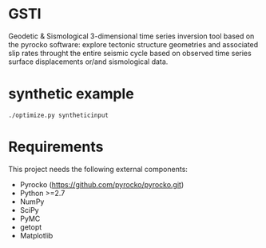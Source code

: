 # GSTI
Geodetic & Sismological 3-dimensional time series inversion tool based on the pyrocko software: explore tectonic structure geometries and associated slip rates throught the entire seismic cycle based on observed time series surface displacements or/and sismological data. 
 
# synthetic example

`./optimize.py syntheticinput`

 Requirements
=============
This project needs the following external components:
 * Pyrocko (https://github.com/pyrocko/pyrocko.git)
 * Python >=2.7
 * NumPy
 * SciPy
 * PyMC
 * getopt
 * Matplotlib


